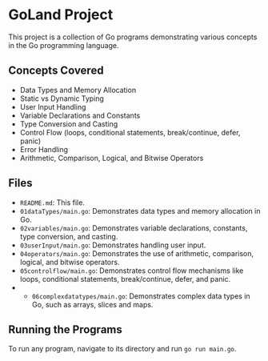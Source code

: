 # GoLand Project

This project is a collection of Go programs demonstrating various concepts in the Go programming language.

## Concepts Covered
- Data Types and Memory Allocation
- Static vs Dynamic Typing
- User Input Handling
- Variable Declarations and Constants
- Type Conversion and Casting
- Control Flow (loops, conditional statements, break/continue, defer, panic)
- Error Handling
- Arithmetic, Comparison, Logical, and Bitwise Operators

## Files
- `README.md`: This file.
- `01dataTypes/main.go`: Demonstrates data types and memory allocation in Go.
- `02variables/main.go`: Demonstrates variable declarations, constants, type conversion, and casting.
- `03userInput/main.go`: Demonstrates handling user input.
- `04operators/main.go`: Demonstrates the use of arithmetic, comparison, logical, and bitwise operators.
- `05controlflow/main.go`: Demonstrates control flow mechanisms like loops, conditional statements, break/continue, defer, and panic.
- - `06complexdatatypes/main.go`: Demonstrates complex data types in Go, such as arrays, slices and maps.

## Running the Programs
To run any program, navigate to its directory and run `go run main.go`.